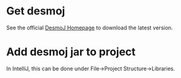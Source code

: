 # Get desmoj
See the official [DesmoJ Homepage](http://desmoj.sourceforge.net/home.html) to download the latest version.

# Add desmoj jar to project
In IntelliJ, this can be done under File->Project Structure->Libraries.

